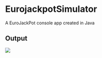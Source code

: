 # EurojackpotSimulator
A EuroJackPot console app created in Java

## Output
![](https://i.gyazo.com/5f736c635582f6828b0bf207d3e32d23.png)

